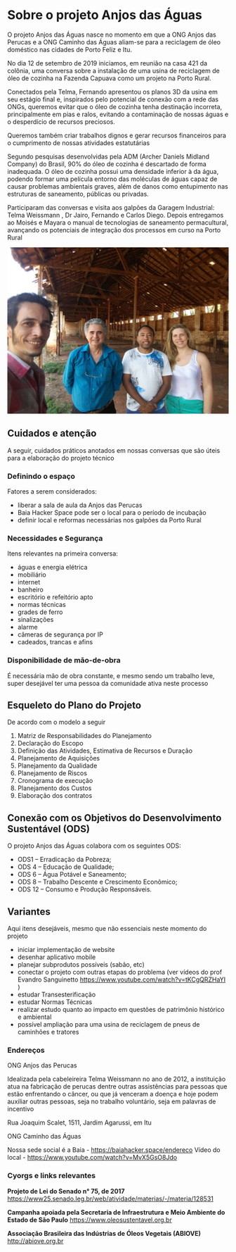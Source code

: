 <!-- TITLE: Usina De Reciclagem De Óleo -->
<!-- SUBTITLE: Registros do projeto Anjos das Águas -->

# Sobre o projeto Anjos das Águas
O projeto Anjos das Águas nasce no momento em que a ONG Anjos das Perucas e a ONG Caminho das Águas aliam-se para a reciclagem de óleo doméstico nas cidades de Porto Feliz e Itu.

No dia 12 de setembro de 2019 iniciamos, em reunião na casa 421 da colônia, uma conversa sobre a instalação de uma usina de reciclagem de óleo de cozinha na Fazenda Capuava como um projeto na Porto Rural.

Conectados pela Telma, Fernando apresentou os planos 3D da usina em seu estágio final e, inspirados pelo potencial de conexão com a rede das ONGs, queremos evitar que o óleo de cozinha tenha destinação incorreta, principalmente em pias e ralos, evitando a contaminação de nossas águas e o desperdício de recursos preciosos.

Queremos também criar trabalhos dignos e gerar recursos financeiros para o cumprimento de nossas atividades estatutárias

Segundo pesquisas desenvolvidas pela ADM (Archer Daniels Midland Company) do Brasil, 90% do óleo de cozinha é descartado de forma inadequada. O óleo de cozinha possui uma densidade inferior à da água, podendo formar uma película entorno das moléculas de águas capaz de causar problemas ambientais graves, além de danos como entupimento nas estruturas de saneamento, públicas ou privadas.

Participaram das conversas e visita aos galpões da Garagem Industrial: Telma Weissmann , Dr Jairo, Fernando e Carlos Diego. Depois entregamos ao Moisés e Mayara o manual de tecnologias de saneamento permacultural, avançando os potenciais de integração dos processos em curso na Porto Rural

![Anjos Das Aguas Portorural](/uploads/porto-rural/anjos-das-aguas-portorural.jpeg "Anjos Das Aguas Portorural")

## Cuidados e atenção

A seguir, cuidados práticos anotados em nossas conversas que são úteis para a elaboração do projeto técnico


### Definindo o espaço

Fatores a serem considerados:

- liberar a sala de aula da Anjos das Perucas
- Baia Hacker Space pode ser o local para o período de incubação
- definir local e reformas necessárias nos galpões da Porto Rural


### Necessidades e Segurança

Itens relevantes na primeira conversa:

- águas e energia elétrica
- mobiliário
- internet
- banheiro
- escritório e refeitório apto
- normas técnicas
- grades de ferro
- sinalizações
- alarme
- câmeras de segurança por IP
- cadeados, trancas e afins


### Disponibilidade de mão-de-obra

É necessária mão de obra constante, e mesmo sendo um trabalho leve, super desejável ter uma pessoa da comunidade ativa neste processo

## Esqueleto do Plano do Projeto

De acordo com o modelo a seguir

1.	Matriz de Responsabilidades do Planejamento
2.	Declaração do Escopo
3.	Definição das Atividades, Estimativa de Recursos e Duração
4.	Planejamento de Aquisições
5.	Planejamento da Qualidade
6.	Planejamento de Riscos
7.	Cronograma de execução
8.	Planejamento dos Custos
9.	Elaboração dos contratos

## Conexão com os Objetivos do Desenvolvimento Sustentável (ODS)

O projeto Anjos das Águas colabora com os seguintes ODS:

* ODS1 –  Erradicação da Pobreza;
* ODS 4 – Educação de Qualidade;
* ODS 6 – Água Potável e Saneamento;
* ODS 8 – Trabalho Descente e Crescimento Econômico;
* ODS 12 – Consumo e Produção Responsáveis.


## Variantes

Aqui itens desejáveis, mesmo que não essenciais neste momento do projeto

- iniciar implementação de website
- desenhar aplicativo mobile
- planejar subprodutos possíveis (sabão, etc)
- conectar o projeto com outras etapas do problema (ver vídeos do prof Evandro Sanguinetto https://www.youtube.com/watch?v=tKCgQRZHaYI )
- estudar Transesterificação
- estudar Normas Técnicas
- realizar estudo quanto ao impacto em questões de patrimônio histórico e ambiental
- possível ampliação para uma usina de reciclagem de pneus de caminhões e tratores


### Endereços

ONG Anjos das Perucas

Idealizada pela cabeleireira Telma Weissmann no ano de 2012, a instituição atua na fabricação de perucas dentre outras assistências para pessoas que estão enfrentando o câncer, ou que já venceram a doença e hoje podem auxiliar outras pessoas, seja no trabalho voluntário, seja em palavras de incentivo

Rua Joaquim Scalet, 1511, Jardim Agarussi, em Itu

ONG Caminho das Águas

Nossa sede social é a Baia - https://baiahacker.space/endereco
Vídeo do local - https://www.youtube.com/watch?v=MvX5GsO8Jdo

### Cyorgs e links relevantes

**Projeto de Lei do Senado n° 75, de 2017**
https://www25.senado.leg.br/web/atividade/materias/-/materia/128531

**Campanha apoiada pela Secretaria de Infraestrutura e Meio Ambiente do Estado de São Paulo**
https://www.oleosustentavel.org.br

**Associação Brasileira das Indústrias de Óleos Vegetais (ABIOVE)**
http://abiove.org.br

